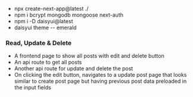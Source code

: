 - npx create-next-app@latest ./
- npm i bcrypt mongodb mongoose next-auth
- npm i -D daisyui@latest
- daisyui theme -- emerald

### Read, Update & Delete
- A frontend page to show all posts with edit and delete button
- An api route to get all posts
- Another api route for update and delete the post
- On clicking the edit button, navigates to a update post page that looks similar to create post page but having previous post data preloaded in the input fields
